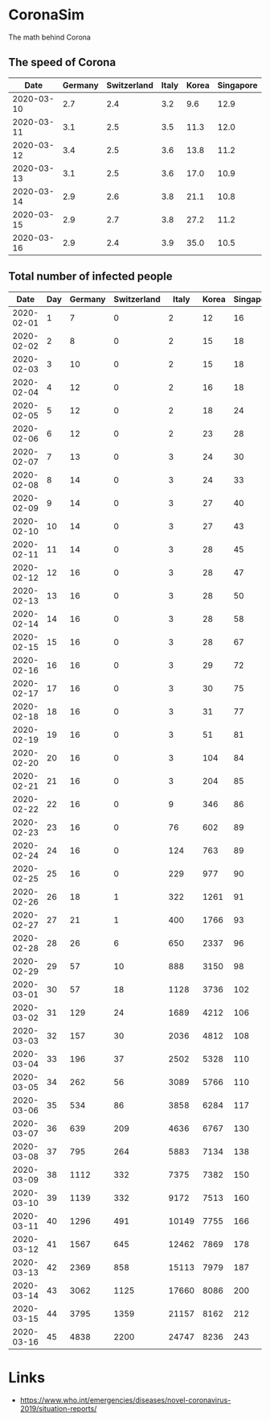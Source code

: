 # CoronaSim
The math behind Corona


## The speed of Corona

Date|Germany|Switzerland|Italy|Korea|Singapore
----|-------|-----------|-----|-----|---------
2020-03-10|2.7|2.4|3.2|9.6|12.9
2020-03-11|3.1|2.5|3.5|11.3|12.0
2020-03-12|3.4|2.5|3.6|13.8|11.2
2020-03-13|3.1|2.5|3.6|17.0|10.9
2020-03-14|2.9|2.6|3.8|21.1|10.8
2020-03-15|2.9|2.7|3.8|27.2|11.2
2020-03-16|2.9|2.4|3.9|35.0|10.5

## Total number of infected people

Date|Day|Germany|Switzerland|Italy|Korea|Singapore
----|---|-------|-----------|-----|-----|---------
2020-02-01|1|7|0|2|12|16
2020-02-02|2|8|0|2|15|18
2020-02-03|3|10|0|2|15|18
2020-02-04|4|12|0|2|16|18
2020-02-05|5|12|0|2|18|24
2020-02-06|6|12|0|2|23|28
2020-02-07|7|13|0|3|24|30
2020-02-08|8|14|0|3|24|33
2020-02-09|9|14|0|3|27|40
2020-02-10|10|14|0|3|27|43
2020-02-11|11|14|0|3|28|45
2020-02-12|12|16|0|3|28|47
2020-02-13|13|16|0|3|28|50
2020-02-14|14|16|0|3|28|58
2020-02-15|15|16|0|3|28|67
2020-02-16|16|16|0|3|29|72
2020-02-17|17|16|0|3|30|75
2020-02-18|18|16|0|3|31|77
2020-02-19|19|16|0|3|51|81
2020-02-20|20|16|0|3|104|84
2020-02-21|21|16|0|3|204|85
2020-02-22|22|16|0|9|346|86
2020-02-23|23|16|0|76|602|89
2020-02-24|24|16|0|124|763|89
2020-02-25|25|16|0|229|977|90
2020-02-26|26|18|1|322|1261|91
2020-02-27|27|21|1|400|1766|93
2020-02-28|28|26|6|650|2337|96
2020-02-29|29|57|10|888|3150|98
2020-03-01|30|57|18|1128|3736|102
2020-03-02|31|129|24|1689|4212|106
2020-03-03|32|157|30|2036|4812|108
2020-03-04|33|196|37|2502|5328|110
2020-03-05|34|262|56|3089|5766|110
2020-03-06|35|534|86|3858|6284|117
2020-03-07|36|639|209|4636|6767|130
2020-03-08|37|795|264|5883|7134|138
2020-03-09|38|1112|332|7375|7382|150
2020-03-10|39|1139|332|9172|7513|160
2020-03-11|40|1296|491|10149|7755|166
2020-03-12|41|1567|645|12462|7869|178
2020-03-13|42|2369|858|15113|7979|187
2020-03-14|43|3062|1125|17660|8086|200
2020-03-15|44|3795|1359|21157|8162|212
2020-03-16|45|4838|2200|24747|8236|243

# Links

- https://www.who.int/emergencies/diseases/novel-coronavirus-2019/situation-reports/
